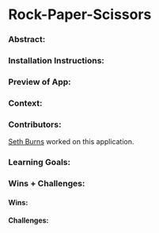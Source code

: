 # Rock-Paper-Scissors

### Abstract:
[//]: <> (Briefly describe what you built and its features. What problem is the app solving? How does this application solve that problem?)


### Installation Instructions:
[//]: <> (What steps does a person have to take to get your app cloned down and running?)


### Preview of App:


### Context:
[//]: <> (Give some context for the project here. How long did you have to work on it? How far into the Turing program are you?)


### Contributors:
[Seth Burns](https://github.com/SethBurns) worked on this application. 

### Learning Goals:
[//]: <> (What were the learning goals of this project? What tech did you work with?)


### Wins + Challenges:
[//]: <> (What are 2-3 wins you have from this project? What were some challenges you faced - and how did you get over them?)

#### Wins:


#### Challenges:

